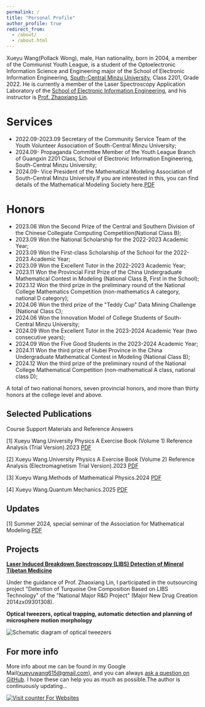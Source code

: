 ```yaml
---
permalink: /
title: "Personal Profile"
author_profile: true
redirect_from: 
  - /about/
  - /about.html
---
```


Xueyu Wang(Pollack Wong), male, Han nationality, born in 2004, a member of the Communist Youth League, is a student of the Optoelectronic Information Science and Engineering major of the School of Electronic Information Engineering, [South-Central Minzu University](https://www.scuec.edu.cn/), Class 2201, Grade 2022. He is currently a member of the Laser Spectroscopy Application Laboratory of the [School of Electronic Information Engineering](https://dxxy.scuec.edu.cn/), and his instructor is [Prof. Zhaoxiang Lin](https://dxxy.scuec.edu.cn/info/1055/1950.htm).

Services
======
* 2022.09-2023.09 Secretary of the Community Service Team of the Youth Volunteer Association of South-Central Minzu University;
* 2024.09- Propaganda Committee Member of the Youth League Branch of Guangxin 2201 Class, School of Electronic Information Engineering, South-Central Minzu University;
* 2024.09- Vice President of the Mathematical Modeling Association of South-Central Minzu University.If you are interested in this, you can find details of the Mathematical Modeling Society here.[PDF](./files/CUMCM(SCUEC).pdf)

Honors
======
* 2023.06 Won the Second Prize of the Central and Southern Division of the Chinese Collegiate Computing Competition(National Class B);
* 2023.09 Won the National Scholarship for the 2022-2023 Academic Year;
* 2023.09 Won the First-class Scholarship of the School for the 2022-2023 Academic Year;
* 2023.09 Won the Excellent Tutor in the 2022-2023 Academic Year;
* 2023.11 Won the Provincial First Prize of the China Undergraduate Mathematical Contest in Modeling (National Class B, First in the School);
* 2023.12 Won the third prize in the preliminary round of the National College Mathematics Competition (non-mathematics A category, national D category);
* 2024.06 Won the third prize of the "Teddy Cup" Data Mining Challenge (National Class C);
* 2024.06 Won the Innovation Model of College Students of South-Central Minzu University;
* 2024.09 Won the Excellent Tutor in the 2023-2024 Academic Year (two consecutive years);
* 2024.09 Won the Five Good Students in the 2023-2024 Academic Year;
* 2024.11 Won the third prize of Hubei Province in the China Undergraduate Mathematical Contest in Modeling (National Class B);
* 2024.12 Won the third prize of the preliminary round of the National College Mathematical Competition (non-mathematical A class, national class D);

A total of two national honors, seven provincial honors, and more than thirty honors at the college level and above.


Selected Publications
------
Course Support Materials and Reference Answers

[1] Xueyu Wang.University Physics A Exercise Book (Volume 1) Reference Analysis (Trial Version).2023 [PDF](./files/University%20Physics%20A%20Exercise%20Book%20(Volume%201)%20Reference%20Analysis%20(Trial%20Version).pdf)

[2] Xueyu Wang.University Physics A Exercise Book (Volume 2) Reference Analysis (Electromagnetism Trial Version).2023 [PDF](./files/Solutions%20to%20Electromagnetics%20and%20Quantum%20Mechanics%20.pdf)

[3] Xueyu Wang.Methods of Mathematical Physics.2024 [PDF](./files/Methods%20of%20Mathematical%20Physics.pdf)

[4] Xueyu Wang.Quantum Mechanics.2025 [PDF](./files/quantum%20mechanics.pdf)

Updates
------
[1] Summer 2024, special seminar of the Association for Mathematical Modeling.[PDF](./files/Presentation(2024%20summer%2CMathematical%20modeling).pdf)

Projects
------
[**Laser Induced Breakdown Spectroscopy (LIBS) Detection of Mineral Tibetan Medicine**](https://mp.weixin.qq.com/s/HZbrrL2ACTAaxxClertyNw)

Under the guidance of Prof. Zhaoxiang Lin, I participated in the outsourcing project "Detection of Turquoise Ore Composition Based on LIBS Technology" of the "National Major R&D Project" (Major New Drug Creation 2014zx09301308).

**Optical tweezers, optical trapping, automatic detection and planning of microsphere motion morphology**

![Schematic diagram of optical tweezers](https://pollackwong.github.io/PollackWong615.github.io/images/1.jpg)

For more info
------
More info about me can be found in my Google Mail(xueyuwang615@gmail.com),  and you can always [ask a question on GitHub](https://github.com/discussions). I hope these can help you as much as possible.The author is continuously updating...

<!-- hitwebcounter Code START -->
<a href="https://www.hitwebcounter.com" target="_blank">
<img src="https://hitwebcounter.com/counter/counter.php?page=20935405&style=0030&nbdigits=6&type=page&initCount=0" title="Counter Widget" Alt="Visit counter For Websites"   border="0" /></a>                      

